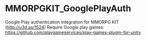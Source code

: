 # MMORPGKIT_GooglePlayAuth
Google Play authentication integration for MMORPG KIT (http://u3d.as/1524)
Require Google play games: https://github.com/playgameservices/play-games-plugin-for-unity
